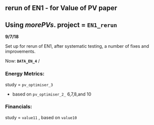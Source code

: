 ## rerun of EN1 - for Value of PV paper 
## Using *morePVs*. project =  `EN1_rerun`
__9/7/18__

Set up for rerun of EN1, after systematic testing, a number of fixes and improvements.

Now: __`DATA_EN_4`__   / 

### Energy Metrics:

study = `pv_optimiser_3`

* based on `pv_optimiser_2_` 6,7,8,and 10 

### Financials:

study = `value11` , based on `value10`





